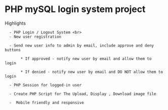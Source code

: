 # PHP mySQL login system project

 Highlights
 
      - PHP Login / Logout System <br>
      - New user registration
      
      - Send new user info to admin by email, include approve and deny buttons
      
           * If approved - notify new user by email and allow them to login
           
           * If denied - notify new user by email and DO NOT allow them to login
           
      - PHP Session for logged-in user
      
      - Create PHP Script for The Upload, Display , Download image file
      
      -  Mobile friendly and responsive
